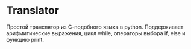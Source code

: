 # Translator

Простой транслятор из С-подобного языка в python.
Поддерживает арифмитические выражения, цикл while, операторы выбора if, else и функцию print.

